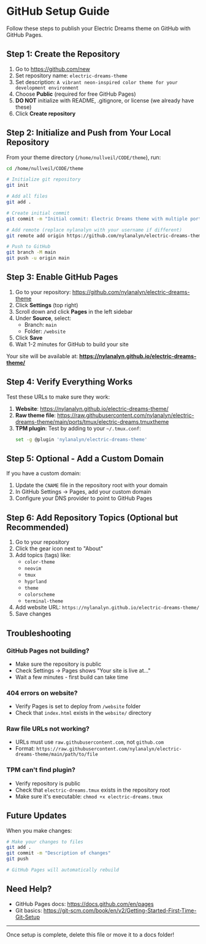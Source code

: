 # GitHub Setup Guide

Follow these steps to publish your Electric Dreams theme on GitHub with GitHub Pages.

## Step 1: Create the Repository

1. Go to https://github.com/new
2. Set repository name: `electric-dreams-theme`
3. Set description: `A vibrant neon-inspired color theme for your development environment`
4. Choose **Public** (required for free GitHub Pages)
5. **DO NOT** initialize with README, .gitignore, or license (we already have these)
6. Click **Create repository**

## Step 2: Initialize and Push from Your Local Repository

From your theme directory (`/home/nullveil/CODE/theme`), run:

```bash
cd /home/nullveil/CODE/theme

# Initialize git repository
git init

# Add all files
git add .

# Create initial commit
git commit -m "Initial commit: Electric Dreams theme with multiple ports"

# Add remote (replace nylanalyn with your username if different)
git remote add origin https://github.com/nylanalyn/electric-dreams-theme.git

# Push to GitHub
git branch -M main
git push -u origin main
```

## Step 3: Enable GitHub Pages

1. Go to your repository: https://github.com/nylanalyn/electric-dreams-theme
2. Click **Settings** (top right)
3. Scroll down and click **Pages** in the left sidebar
4. Under **Source**, select:
   - Branch: `main`
   - Folder: `/website`
5. Click **Save**
6. Wait 1-2 minutes for GitHub to build your site

Your site will be available at:
**https://nylanalyn.github.io/electric-dreams-theme/**

## Step 4: Verify Everything Works

Test these URLs to make sure they work:

1. **Website**: https://nylanalyn.github.io/electric-dreams-theme/
2. **Raw theme file**: https://raw.githubusercontent.com/nylanalyn/electric-dreams-theme/main/ports/tmux/electric-dreams.tmuxtheme
3. **TPM plugin**: Test by adding to your `~/.tmux.conf`:
   ```bash
   set -g @plugin 'nylanalyn/electric-dreams-theme'
   ```

## Step 5: Optional - Add a Custom Domain

If you have a custom domain:

1. Update the `CNAME` file in the repository root with your domain
2. In GitHub Settings → Pages, add your custom domain
3. Configure your DNS provider to point to GitHub Pages

## Step 6: Add Repository Topics (Optional but Recommended)

1. Go to your repository
2. Click the gear icon next to "About"
3. Add topics (tags) like:
   - `color-theme`
   - `neovim`
   - `tmux`
   - `hyprland`
   - `theme`
   - `colorscheme`
   - `terminal-theme`
4. Add website URL: `https://nylanalyn.github.io/electric-dreams-theme/`
5. Save changes

## Troubleshooting

### GitHub Pages not building?
- Make sure the repository is public
- Check Settings → Pages shows "Your site is live at..."
- Wait a few minutes - first build can take time

### 404 errors on website?
- Verify Pages is set to deploy from `/website` folder
- Check that `index.html` exists in the `website/` directory

### Raw file URLs not working?
- URLs must use `raw.githubusercontent.com`, not `github.com`
- Format: `https://raw.githubusercontent.com/nylanalyn/electric-dreams-theme/main/path/to/file`

### TPM can't find plugin?
- Verify repository is public
- Check that `electric-dreams.tmux` exists in the repository root
- Make sure it's executable: `chmod +x electric-dreams.tmux`

## Future Updates

When you make changes:

```bash
# Make your changes to files
git add .
git commit -m "Description of changes"
git push

# GitHub Pages will automatically rebuild
```

## Need Help?

- GitHub Pages docs: https://docs.github.com/en/pages
- Git basics: https://git-scm.com/book/en/v2/Getting-Started-First-Time-Git-Setup

---

Once setup is complete, delete this file or move it to a docs folder!
